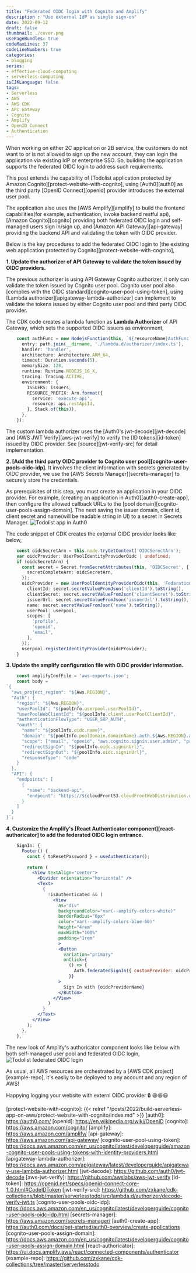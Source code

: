 ```yaml
---
title: "Federated OIDC login with Cognito and Amplify"
description : "Use external IdP as single sign-on"
date: 2022-09-12
draft: false
thumbnail: ./cover.png
usePageBundles: true
codeMaxLines: 37
codeLineNumbers: true
categories:
- blogging
series:
- effective-cloud-computing
- serverless-computing
isCJKLanguage: false
tags:
- Serverless
- AWS
- AWS CDK
- API Gateway
- Cognito
- Amplify
- OpenID Connect
- Authentication
---
```


When working on either 2C application or 2B service, the customers do not want to 
or is not allowed to sign up the new account, they can login the application via existing
IdP or enterprise SSO. So, building the application supports the federated OIDC login 
to address such requirements.

This post extends the capability of [Todolist application protected by Amazon Cognito][protect-website-with-cognito],
using [Auth0][auth0] as the third party [OpenID Connect][openid] provider introduces the external user pool.

<!--more-->

The application also uses the [AWS Amplify][amplify] to build the frontend capabilities(for example,
authentication, invoke backend restful api), [Amazon Cognito][cognito] providing both
federated OIDC login and self-managed users sign in/sign up, 
and [Amazon API Gateway][api-gateway] providing the backend API and validating the token with OIDC provider.

Below is the key procedures to add the federated OIDC login to [the existing web application protected by Cognito][protect-website-with-cognito],

**1. Update the authorizer of API Gateway to validate the token issued by OIDC providers.**

The previous authorizer is using API Gateway Cognito authorizer, it only can validate the token issued by Cognito user pool.
Cognito user pool also [complies with the OIDC standard][cognito-user-pool-using-token],
using [Lambda authorizer][apigateway-lambda-authorizer] can implement to validate the tokens issued by either Cognito user pool and third party OIDC provider.

The CDK code creates a lambda function as **Lambda Authorizer** of API Gateway, which sets the supported OIDC issuers as environment,
```ts {hl_lines=["10"]}
    const authFunc = new NodejsFunction(this, `${resourceName}AuthFunc`, {
      entry: path.join(__dirname, './lambda.d/authorizer/index.ts'),
      handler: 'handler',
      architecture: Architecture.ARM_64,
      timeout: Duration.seconds(5),
      memorySize: 128,
      runtime: Runtime.NODEJS_16_X,
      tracing: Tracing.ACTIVE,
      environment: {
        ISSUERS: issuers,
        RESOURCE_PREFIX: Arn.format({
          service: 'execute-api',
          resource: api.restApiId,
        }, Stack.of(this)),
      },
    });
```
The custom lambda authorizer uses the [Auth0's jwt-decode][jwt-decode] and [AWS JWT Verify][aws-jwt-verify]
to verify the [ID tokens][id-token] issued by OIDC provider. See [source][jwt-verify-src] for detail implementation.

**2. [Add the third party OIDC provider to Cognito user pool][cognito-user-pools-oidc-idp].** It involves the client information
with secrets generated by OIDC provider, we use the [AWS Secrets Manager][secrets-manager] to securely store the credentials.

As prerequisites of this step, you must create an application in your OIDC provider.
For example, [creating an application in Auth0][auth0-create-app], then configure 
the allowed callback URLs to the [pool domain][cognito-user-pools-assign-domain].
The next saving the issuer domain, client id, client secret and name(will be readable string in UI)
to a secret in Secrets Manager.
![Todolist app in Auth0](./auth0-todo-app.jpeg "Todolist app in Auth0")

The code snippet of CDK creates the external OIDC provider looks like below,
```ts
    const oidcSecretArn = this.node.tryGetContext('OIDCSerectArn');
    var oidcProvider: UserPoolIdentityProviderOidc | undefined;
    if (oidcSecretArn) {
      const secret = Secret.fromSecretAttributes(this, 'OIDCSecret', {
        secretCompleteArn: oidcSecretArn,
      });
      oidcProvider = new UserPoolIdentityProviderOidc(this, 'FedarationOIDC', {
        clientId: secret.secretValueFromJson('clientId').toString(),
        clientSecret: secret.secretValueFromJson('clientSecret').toString(),
        issuerUrl: secret.secretValueFromJson('issuerUrl').toString(),
        name: secret.secretValueFromJson('name').toString(),
        userPool: userpool,
        scopes: [
          'profile',
          'openid',
          'email',
        ],
      });
      userpool.registerIdentityProvider(oidcProvider);
    }
```


**3. Update the amplify configuration file with OIDC provider information.**
```ts {hl_lines=["10-16"]}
    const amplifyConfFile = 'aws-exports.json';
    const body =
`{
  "aws_project_region": "${Aws.REGION}",
  "Auth": {
    "region": "${Aws.REGION}",
    "userPoolId": "${poolInfo.userpool.userPoolId}",
    "userPoolWebClientId": "${poolInfo.client.userPoolClientId}",
    "authenticationFlowType": "USER_SRP_AUTH",
    "oauth": {
      "name": "${poolInfo.oidc.name}",
      "domain": "${poolInfo.poolDomain.domainName}.auth.${Aws.REGION}.amazoncognito.com",
      "scope": ["email", "openid", "aws.cognito.signin.user.admin", "profile"],
      "redirectSignIn": "${poolInfo.oidc.signinUrl}",
      "redirectSignOut": "${poolInfo.oidc.signinUrl}",
      "responseType": "code"
    }
  },
  "API": {
    "endpoints": [
      {
        "name": "backend-api",
        "endpoint": "https://${cloudFrontS3.cloudFrontWebDistribution.distributionDomainName}/prod/"
      }
    ]
  }
}`;
```

**4. Customize the Amplify's [React Authenticator component][react-authoricator] to
add the federated OIDC login entrance.**
```jsx {hl_lines=["20-28"]}
    SignIn: {
      Footer() {
        const { toResetPassword } = useAuthenticator();
  
        return (
          <View textAlign="center">
            <Divider orientation="horizontal" />
            <Text>
              {
                !isAuthenticated && (
                  <View
                    as="div"
                    backgroundColor="var(--amplify-colors-white)"
                    borderRadius="6px"
                    color="var(--amplify-colors-blue-60)"
                    height="4rem"
                    maxWidth="100%"
                    padding="1rem"
                    >
                    <Button
                      variation="primary"
                      onClick={
                        () => {
                          Auth.federatedSignIn({ customProvider: oidcProviderName });
                        }}
                    >
                      Sign In with {oidcProviderName}
                    </Button>
                  </View>
                )
              }
            </Text>            
          </View>
        );
      },
    }, 
```
The new look of Amplify's authoricator component looks like below with both self-managed user pool and federated OIDC login,
![Todolist federated OIDC login](./todo-federated-login.jpg "Todolist federated OIDC login")

As usual, all AWS resources are orchestrated by a [AWS CDK project][example-repo], it's easliy to be deployed to any account and any region of AWS!

Happying logging your website with externl OIDC provider :lock: :laughing::laughing::laughing:

[protect-website-with-cognito]: {{< relref "/posts/2022/build-serverless-app-on-aws/protect-website-with-cognito/index.md" >}}
[auth0]: https://auth0.com/
[openid]: https://en.wikipedia.org/wiki/OpenID
[cognito]: https://aws.amazon.com/cognito/
[amplify]: https://aws.amazon.com/amplify/
[api-gateway]: https://aws.amazon.com/api-gateway/
[cognito-user-pool-using-token]: https://docs.aws.amazon.com/en_us/cognito/latest/developerguide/amazon-cognito-user-pools-using-tokens-with-identity-providers.html
[apigateway-lambda-authorizer]: https://docs.aws.amazon.com/apigateway/latest/developerguide/apigateway-use-lambda-authorizer.html
[jwt-decode]: https://github.com/auth0/jwt-decode
[aws-jwt-verify]: https://github.com/awslabs/aws-jwt-verify
[id-token]: https://openid.net/specs/openid-connect-core-1_0.html#CodeIDToken
[jwt-verify-src]: https://github.com/zxkane/cdk-collections/blob/master/serverlesstodo/src/lambda.d/authorizer/decode-verify-jwt.ts
[cognito-user-pools-oidc-idp]: https://docs.aws.amazon.com/en_us/cognito/latest/developerguide/cognito-user-pools-oidc-idp.html
[secrets-manager]: https://aws.amazon.com/secrets-manager/
[auth0-create-app]: https://auth0.com/docs/get-started/auth0-overview/create-applications
[cognito-user-pools-assign-domain]: https://docs.aws.amazon.com/en_us/cognito/latest/developerguide/cognito-user-pools-assign-domain.html
[react-authoricator]: https://ui.docs.amplify.aws/react/connected-components/authenticator
[example-repo]: https://github.com/zxkane/cdk-collections/tree/master/serverlesstodo